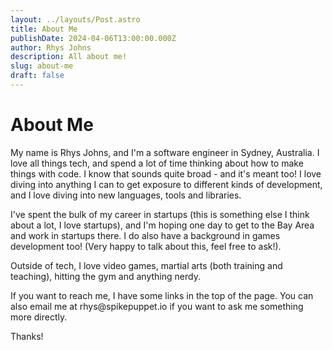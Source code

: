 ```yaml
---
layout: ../layouts/Post.astro
title: About Me
publishDate: 2024-04-06T13:00:00.000Z
author: Rhys Johns
description: All about me!
slug: about-me
draft: false
---
```


# About Me

My name is Rhys Johns, and I'm a software engineer in Sydney, Australia. I love all things tech, and spend a lot of time thinking about how to make things with code. I know that sounds quite broad - and it's meant too! I love diving into anything I can to get exposure to different kinds of development, and I love diving into new languages, tools and libraries.

I've spent the bulk of my career in startups (this is something else I think about a lot, I love startups), and I'm hoping one day to get to the Bay Area and work in startups there. I do also have a background in games development too! (Very happy to talk about this, feel free to ask!).

Outside of tech, I love video games, martial arts (both training and teaching), hitting the gym and anything nerdy.

If you want to reach me, I have some links in the top of the page. You can also email me at rhys\@spikepuppet.io if you want to ask me something more directly.

Thanks!
